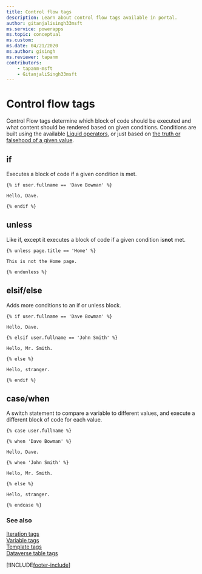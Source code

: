 ```yaml
---
title: Control flow tags
description: Learn about control flow tags available in portal.
author: gitanjalisingh33msft
ms.service: powerapps
ms.topic: conceptual
ms.custom: 
ms.date: 04/21/2020
ms.author: gisingh
ms.reviewer: tapanm
contributors:
    - tapanm-msft
    - GitanjaliSingh33msft
---
```


# Control flow tags

Control Flow tags determine which block of code should be executed and what content should be rendered based on given conditions. Conditions are built using the available [Liquid operators](liquid-operators.md), or just based on [the truth or falsehood of a given value](liquid-conditional-operators.md).  

## if

Executes a block of code if a given condition is met.

```
{% if user.fullname == 'Dave Bowman' %}

Hello, Dave.

{% endif %}
```

## unless

Like if, except it executes a block of code if a given condition is**not** met.

```
{% unless page.title == 'Home' %}

This is not the Home page.

{% endunless %}
```

## elsif/else

Adds more conditions to an if or unless block.

```
{% if user.fullname == 'Dave Bowman' %}

Hello, Dave.

{% elsif user.fullname == 'John Smith' %}

Hello, Mr. Smith.

{% else %}

Hello, stranger.

{% endif %}
```

## case/when

A switch statement to compare a variable to different values, and execute a different block of code for each value.

```
{% case user.fullname %}

{% when 'Dave Bowman' %}

Hello, Dave.

{% when 'John Smith' %}

Hello, Mr. Smith.

{% else %}

Hello, stranger.

{% endcase %}
```

### See also

[Iteration tags](iteration-tags.md)<br>
[Variable tags](variable-tags.md)<br>
[Template tags](template-tags.md)<br>
[Dataverse table tags](portals-entity-tags.md)


[!INCLUDE[footer-include](../../../includes/footer-banner.md)]